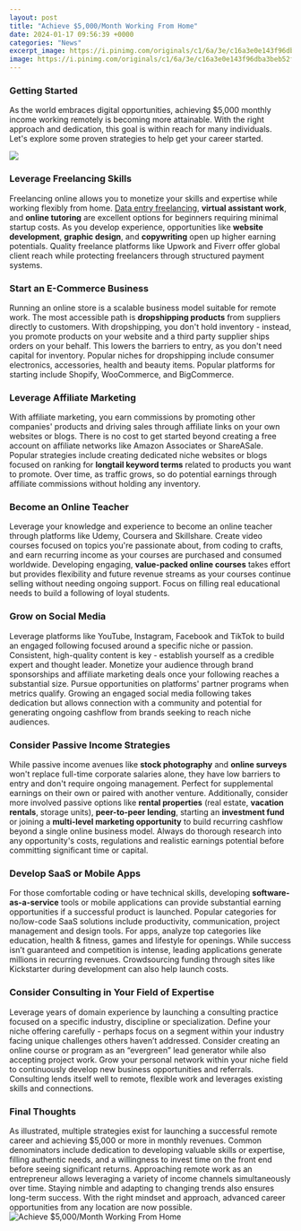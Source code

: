 ```yaml
---
layout: post
title: "Achieve $5,000/Month Working From Home"
date: 2024-01-17 09:56:39 +0000
categories: "News"
excerpt_image: https://i.pinimg.com/originals/c1/6a/3e/c16a3e0e143f96dba3beb52f083ec510.jpg
image: https://i.pinimg.com/originals/c1/6a/3e/c16a3e0e143f96dba3beb52f083ec510.jpg
---
```


### Getting Started
As the world embraces digital opportunities, achieving $5,000 monthly income working remotely is becoming more attainable. With the right approach and dedication, this goal is within reach for many individuals. Let's explore some proven strategies to help get your career started.

![](https://i.ytimg.com/vi/igR7TFXCF7g/maxresdefault.jpg)
### Leverage Freelancing Skills 
Freelancing online allows you to monetize your skills and expertise while working flexibly from home. [Data entry freelancing](https://store.fi.io.vn/xmas-matching-outfits-for-holiday-poodle-dog-christmas-tree-2), **virtual assistant work**, and **online tutoring** are excellent options for beginners requiring minimal startup costs. As you develop experience, opportunities like **website development**, **graphic design**, and **copywriting** open up higher earning potentials. Quality freelance platforms like Upwork and Fiverr offer global client reach while protecting freelancers through structured payment systems.  
### Start an E-Commerce Business
Running an online store is a scalable business model suitable for remote work. The most accessible path is **dropshipping products** from suppliers directly to customers. With dropshipping, you don't hold inventory - instead, you promote products on your website and a third party supplier ships orders on your behalf. This lowers the barriers to entry, as you don't need capital for inventory. Popular niches for dropshipping include consumer electronics, accessories, health and beauty items. Popular platforms for starting include Shopify, WooCommerce, and BigCommerce.
### Leverage Affiliate Marketing
With affiliate marketing, you earn commissions by promoting other companies' products and driving sales through affiliate links on your own websites or blogs. There is no cost to get started beyond creating a free account on affiliate networks like Amazon Associates or ShareASale. Popular strategies include creating dedicated niche websites or blogs focused on ranking for **longtail keyword terms** related to products you want to promote. Over time, as traffic grows, so do potential earnings through affiliate commissions without holding any inventory.
### Become an Online Teacher  
Leverage your knowledge and experience to become an online teacher through platforms like Udemy, Coursera and Skillshare. Create video courses focused on topics you're passionate about, from coding to crafts, and earn recurring income as your courses are purchased and consumed worldwide. Developing engaging, **value-packed online courses** takes effort but provides flexibility and future revenue streams as your courses continue selling without needing ongoing support. Focus on filling real educational needs to build a following of loyal students.
### Grow on Social Media
Leverage platforms like YouTube, Instagram, Facebook and TikTok to build an engaged following focused around a specific niche or passion. Consistent, high-quality content is key - establish yourself as a credible expert and thought leader. Monetize your audience through brand sponsorships and affiliate marketing deals once your following reaches a substantial size. Pursue opportunities on platforms' partner programs when metrics qualify. Growing an engaged social media following takes dedication but allows connection with a community and potential for generating ongoing cashflow from brands seeking to reach niche audiences.
### Consider Passive Income Strategies  
While passive income avenues like **stock photography** and **online surveys** won't replace full-time corporate salaries alone, they have low barriers to entry and don't require ongoing management. Perfect for supplemental earnings on their own or paired with another venture. Additionally, consider more involved passive options like **rental properties** (real estate, **vacation rentals**, storage units), **peer-to-peer lending**, starting an **investment fund** or joining a **multi-level marketing opportunity** to build recurring cashflow beyond a single online business model. Always do thorough research into any opportunity's costs, regulations and realistic earnings potential before committing significant time or capital.  
### Develop SaaS or Mobile Apps
For those comfortable coding or have technical skills, developing **software-as-a-service** tools or mobile applications can provide substantial earning opportunities if a successful product is launched. Popular categories for no/low-code SaaS solutions include productivity, communication, project management and design tools. For apps, analyze top categories like education, health & fitness, games and lifestyle for openings. While success isn’t guaranteed and competition is intense, leading applications generate millions in recurring revenues. Crowdsourcing funding through sites like Kickstarter during development can also help launch costs. 
### Consider Consulting in Your Field of Expertise  
Leverage years of domain experience by launching a consulting practice focused on a specific industry, discipline or specialization. Define your niche offering carefully - perhaps focus on a segment within your industry facing unique challenges others haven’t addressed. Consider creating an online course or program as an “evergreen” lead generator while also accepting project work. Grow your personal network within your niche field to continuously develop new business opportunities and referrals. Consulting lends itself well to remote, flexible work and leverages existing skills and connections.  
### Final Thoughts
As illustrated, multiple strategies exist for launching a successful remote career and achieving $5,000 or more in monthly revenues. Common denominators include dedication to developing valuable skills or expertise, filling authentic needs, and a willingness to invest time on the front end before seeing significant returns. Approaching remote work as an entrepreneur allows leveraging a variety of income channels simultaneously over time. Staying nimble and adapting to changing trends also ensures long-term success. With the right mindset and approach, advanced career opportunities from any location are now possible.
![Achieve $5,000/Month Working From Home](https://i.pinimg.com/originals/c1/6a/3e/c16a3e0e143f96dba3beb52f083ec510.jpg)